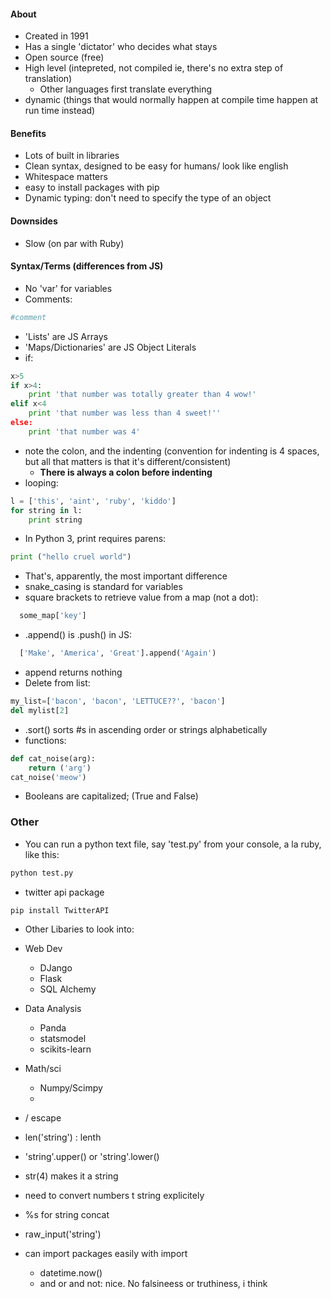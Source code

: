 #### About
- Created in 1991
- Has a single 'dictator' who decides what stays
- Open source (free)
- High level (intepreted, not compiled ie, there's no extra step of translation)
  - Other languages first translate everything
- dynamic (things that would normally happen at compile time happen at run time instead)

#### Benefits
- Lots of built in libraries
- Clean syntax, designed to be easy for humans/ look like english
- Whitespace matters
- easy to install packages with pip
- Dynamic typing: don't need to specify the type of an object

#### Downsides
- Slow (on par with Ruby)

#### Syntax/Terms (differences from JS)
- No 'var' for variables
- Comments:
```python
#comment
```
- 'Lists' are JS Arrays
- 'Maps/Dictionaries' are JS Object Literals
- if:
```python
x>5
if x>4:
    print 'that number was totally greater than 4 wow!'
elif x<4
    print 'that number was less than 4 sweet!''
else:
    print 'that number was 4'
```
  - note the colon, and the indenting (convention for indenting is 4 spaces, but all that matters is that it's different/consistent)
    - **There is always a colon before indenting**
- looping:
```python
l = ['this', 'aint', 'ruby', 'kiddo']
for string in l:
    print string
```
- In Python 3, print requires parens:
```python
print ("hello cruel world")
```
  - That's, apparently, the most important difference
- snake_casing is standard for variables
- square brackets  to retrieve value from a map (not a dot):
```python
  some_map['key']
```
- .append() is .push() in JS:
```python
  ['Make', 'America', 'Great'].append('Again')
```
  - append returns nothing
- Delete from list:
```python
my_list=['bacon', 'bacon', 'LETTUCE??', 'bacon']
del mylist[2]
```
- .sort() sorts #s in ascending order or strings alphabetically
- functions:
```python
def cat_noise(arg):
    return ('arg')
cat_noise('meow')
```
- Booleans are capitalized; (True and False)

### Other
- You can run a python text file, say 'test.py' from your console, a la ruby, like this:
```python
python test.py
```
- twitter api package
```console
pip install TwitterAPI
```
- Other Libaries to look into:
- Web Dev
  - DJango
  - Flask
  - SQL Alchemy

- Data Analysis
  - Panda
  - statsmodel
  - scikits-learn
- Math/sci
  - Numpy/Scimpy
  -

- / escape
- len('string') : lenth
- 'string'.upper() or 'string'.lower()
- str(4) makes it a string
- need to convert numbers t string explicitely
- %s for string concat
- raw_input('string')
- can import packages easily with import
  - datetime.now()
  - and or and not: nice. No falsineess or truthiness, i think
